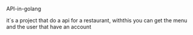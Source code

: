 API-in-golang

it´s a project that do a api for a restaurant, withthis you can get the menu and the user that have an account

